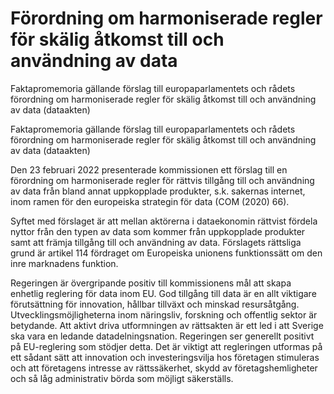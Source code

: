 # Förordning om harmoniserade regler för skälig åtkomst till och användning av data

Faktapromemoria gällande förslag till europaparlamentets och rådets förordning om harmoniserade regler för skälig åtkomst till och användning av data (dataakten)

Faktapromemoria gällande förslag till europaparlamentets och rådets förordning om harmoniserade regler för skälig åtkomst till och användning av data (dataakten)

Den 23 februari 2022 presenterade kommissionen ett förslag till en förordning om harmoniserade regler för rättvis tillgång till och användning av data från bland annat uppkopplade produkter, s.k. sakernas internet, inom ramen för den europeiska strategin för data (COM (2020) 66).

Syftet med förslaget är att mellan aktörerna i dataekonomin rättvist fördela nyttor från den typen av data som kommer från uppkopplade produkter samt att främja tillgång till och användning av data. Förslagets rättsliga grund är artikel 114 fördraget om Europeiska unionens funktionssätt om den inre marknadens funktion.

Regeringen är övergripande positiv till kommissionens mål att skapa enhetlig reglering för data inom EU. God tillgång till data är en allt viktigare förutsättning för innovation, hållbar tillväxt och minskad resursåtgång. Utvecklingsmöjligheterna inom näringsliv, forskning och offentlig sektor är betydande. Att aktivt driva utformningen av rättsakten är ett led i att Sverige ska vara en ledande datadelningsnation. Regeringen ser generellt positivt på EU-reglering som stödjer detta. Det är viktigt att regleringen utformas på ett sådant sätt att innovation och investeringsvilja hos företagen stimuleras och att företagens intresse av rättssäkerhet, skydd av företagshemligheter och så låg administrativ börda som möjligt säkerställs.
